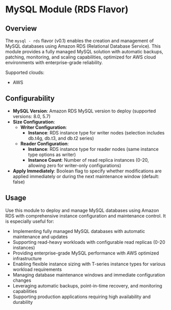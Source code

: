 # MySQL Module (RDS Flavor)

## Overview

The `mysql - rds` flavor (v0.1) enables the creation and management of MySQL databases using Amazon RDS (Relational Database Service). This module provides a fully managed MySQL solution with automatic backups, patching, monitoring, and scaling capabilities, optimized for AWS cloud environments with enterprise-grade reliability.

Supported clouds:
- AWS

## Configurability

- **MySQL Version**: Amazon RDS MySQL version to deploy (supported versions: 8.0, 5.7)
- **Size Configuration**:
  - **Writer Configuration**:
    - **Instance**: RDS instance type for writer nodes (selection includes db.t4g, db.t3, and db.t2 series)
  - **Reader Configuration**:
    - **Instance**: RDS instance type for reader nodes (same instance type options as writer)
    - **Instance Count**: Number of read replica instances (0-20, allowing zero for writer-only configurations)
- **Apply Immediately**: Boolean flag to specify whether modifications are applied immediately or during the next maintenance window (default: false)

## Usage

Use this module to deploy and manage MySQL databases using Amazon RDS with comprehensive instance configuration and maintenance control. It is especially useful for:

- Implementing fully managed MySQL databases with automatic maintenance and updates
- Supporting read-heavy workloads with configurable read replicas (0-20 instances)
- Providing enterprise-grade MySQL performance with AWS optimized infrastructure
- Enabling flexible instance sizing with T-series instance types for various workload requirements
- Managing database maintenance windows and immediate configuration changes
- Leveraging automatic backups, point-in-time recovery, and monitoring capabilities
- Supporting production applications requiring high availability and durability

